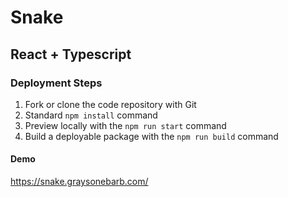 # Snake

## React + Typescript

### Deployment Steps

1. Fork or clone the code repository with Git
1. Standard `npm install` command
1. Preview locally with the `npm run start` command
1. Build a deployable package with the `npm run build` command

#### Demo
https://snake.graysonebarb.com/